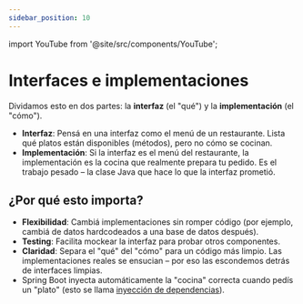 ```yaml
---
sidebar_position: 10
---
```


import YouTube from '@site/src/components/YouTube';

# Interfaces e implementaciones

Dividamos esto en dos partes: la **interfaz** (el "qué") y la **implementación** (el "cómo").

* **Interfaz**: Pensá en una interfaz como el menú de un restaurante. Lista qué platos están disponibles (métodos), pero no cómo se cocinan.
* **Implementación**: Si la interfaz es el menú del restaurante, la implementación es la cocina que realmente prepara tu pedido. Es el trabajo pesado – la clase Java que hace lo que la interfaz prometió.

## ¿Por qué esto importa?

* **Flexibilidad**: Cambiá implementaciones sin romper código (por ejemplo, cambiá de datos hardcodeados a una base de datos después).
* **Testing**: Facilita mockear la interfaz para probar otros componentes.
* **Claridad**: Separa el "qué" del "cómo" para un código más limpio. Las implementaciones reales se ensucian – por eso las escondemos detrás de interfaces limpias.
* Spring Boot inyecta automáticamente la "cocina" correcta cuando pedís un "plato" (esto se llama [inyección de dependencias](/spring-boot-in-a-nutshell/dependency-injection)).